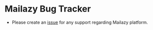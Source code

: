 # Mailazy Bug Tracker

- Please create an [issue](https://github.com/mailazy/bug-tracker/issues) for any support regarding Mailazy platform.

